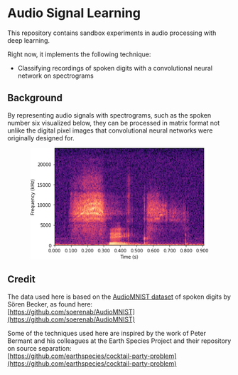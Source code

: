 # Audio Signal Learning

This repository contains sandbox experiments in audio processing with deep learning. 

Right now, it implements the following technique:

* Classifying recordings of spoken digits with a convolutional neural network on spectrograms


## Background

By representing audio signals with spectrograms, such as the spoken number six visualized below, they can be processed in matrix format not unlike the digital pixel images that convolutional neural networks were originally designed for.

<p align="center">
  <img width="400" height="250" src="figures/spectrogram.png">
</p>


## Credit

The data used here is based on the [AudioMNIST dataset](https://arxiv.org/abs/1807.03418) of spoken digits by Sören Becker, as found here: \
[https://github.com/soerenab/AudioMNIST](https://github.com/soerenab/AudioMNIST)

Some of the techniques used here are inspired by the work of Peter Bermant and his colleagues at the Earth Species Project and their repository on source separation: \
[https://github.com/earthspecies/cocktail-party-problem](https://github.com/earthspecies/cocktail-party-problem)
